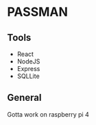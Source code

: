 # PASSMAN

## Tools

- React
- NodeJS
- Express
- SQLLite

## General

Gotta work on raspberry pi 4
